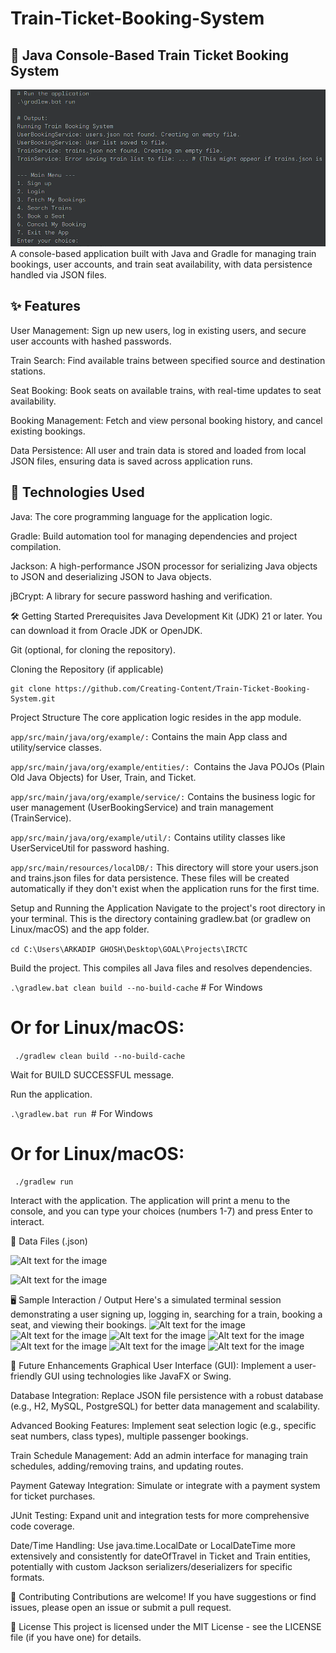 # Train-Ticket-Booking-System

## 🚂 Java Console-Based Train Ticket Booking System
![Alt text for the image](output_images/output1.png)
A console-based application built with Java and Gradle for managing train bookings, user accounts, and train seat availability, with data persistence handled via JSON files.

## ✨ Features
User Management: Sign up new users, log in existing users, and secure user accounts with hashed passwords.

Train Search: Find available trains between specified source and destination stations.

Seat Booking: Book seats on available trains, with real-time updates to seat availability.

Booking Management: Fetch and view personal booking history, and cancel existing bookings.

Data Persistence: All user and train data is stored and loaded from local JSON files, ensuring data is saved across application runs.

## 🚀 Technologies Used
Java: The core programming language for the application logic.

Gradle: Build automation tool for managing dependencies and project compilation.

Jackson: A high-performance JSON processor for serializing Java objects to JSON and deserializing JSON to Java objects.

jBCrypt: A library for secure password hashing and verification.

🛠️ Getting Started
Prerequisites
Java Development Kit (JDK) 21 or later. You can download it from Oracle JDK or OpenJDK.

Git (optional, for cloning the repository).

Cloning the Repository (if applicable)
```
git clone https://github.com/Creating-Content/Train-Ticket-Booking-System.git
```
Project Structure
The core application logic resides in the app module.

```app/src/main/java/org/example/:``` Contains the main App class and utility/service classes.

```app/src/main/java/org/example/entities/: ```Contains the Java POJOs (Plain Old Java Objects) for User, Train, and Ticket.

```app/src/main/java/org/example/service/:``` Contains the business logic for user management (UserBookingService) and train management (TrainService).

```app/src/main/java/org/example/util/:``` Contains utility classes like UserServiceUtil for password hashing.

```app/src/main/resources/localDB/:``` This directory will store your users.json and trains.json files for data persistence. These files will be created automatically if they don't exist when the application runs for the first time.

Setup and Running the Application
Navigate to the project's root directory in your terminal. This is the directory containing gradlew.bat (or gradlew on Linux/macOS) and the app folder.

```cd C:\Users\ARKADIP GHOSH\Desktop\GOAL\Projects\IRCTC ```

Build the project. This compiles all Java files and resolves dependencies.

```.\gradlew.bat clean build --no-build-cache``` # For Windows
# Or for Linux/macOS:
``` ./gradlew clean build --no-build-cache```

Wait for BUILD SUCCESSFUL message.

Run the application.

```.\gradlew.bat run ```# For Windows
# Or for Linux/macOS:
``` ./gradlew run```

Interact with the application.
The application will print a menu to the console, and you can type your choices (numbers 1-7) and press Enter to interact.

💾 Data Files (.json)

![Alt text for the image](output_images/train_data1.png)

![Alt text for the image](output_images/train_data2.png)

🖥️ Sample Interaction / Output
Here's a simulated terminal session demonstrating a user signing up, logging in, searching for a train, booking a seat, and viewing their bookings.
![Alt text for the image](output_images/output2.png)
![Alt text for the image](output_images/output3.png)
![Alt text for the image](output_images/output4.png)
![Alt text for the image](output_images/output5.png)
![Alt text for the image](output_images/output6.png)
![Alt text for the image](output_images/output7.png)
![Alt text for the image](output_images/output8.png)

📝 Future Enhancements
Graphical User Interface (GUI): Implement a user-friendly GUI using technologies like JavaFX or Swing.

Database Integration: Replace JSON file persistence with a robust database (e.g., H2, MySQL, PostgreSQL) for better data management and scalability.

Advanced Booking Features: Implement seat selection logic (e.g., specific seat numbers, class types), multiple passenger bookings.

Train Schedule Management: Add an admin interface for managing train schedules, adding/removing trains, and updating routes.

Payment Gateway Integration: Simulate or integrate with a payment system for ticket purchases.

JUnit Testing: Expand unit and integration tests for more comprehensive code coverage.

Date/Time Handling: Use java.time.LocalDate or LocalDateTime more extensively and consistently for dateOfTravel in Ticket and Train entities, potentially with custom Jackson serializers/deserializers for specific formats.

🤝 Contributing
Contributions are welcome! If you have suggestions or find issues, please open an issue or submit a pull request.

📄 License
This project is licensed under the MIT License - see the LICENSE file (if you have one) for details.
